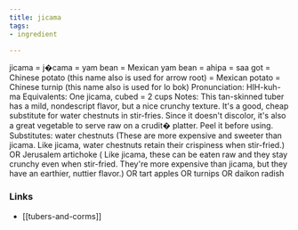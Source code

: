 ```yaml
---
title: jicama
tags:
- ingredient

---
```

jicama = j�cama = yam bean = Mexican yam bean = ahipa = saa got = Chinese potato (this name also is used for arrow root) = Mexican potato = Chinese turnip (this name also is used for lo bok) Pronunciation: HIH-kuh-ma Equivalents: One jicama, cubed = 2 cups Notes: This tan-skinned tuber has a mild, nondescript flavor, but a nice crunchy texture. It's a good, cheap substitute for water chestnuts in stir-fries. Since it doesn't discolor, it's also a great vegetable to serve raw on a crudit� platter. Peel it before using. Substitutes: water chestnuts (These are more expensive and sweeter than jicama. Like jicama, water chestnuts retain their crispiness when stir-fried.) OR Jerusalem artichoke ( Like jicama, these can be eaten raw and they stay crunchy even when stir-fried. They're more expensive than jicama, but they have an earthier, nuttier flavor.) OR tart apples OR turnips OR daikon radish

### Links

* [[tubers-and-corms]]
